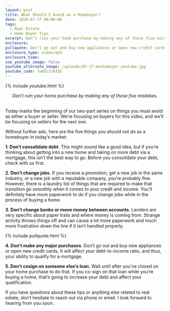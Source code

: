 ```yaml
---
layout: post
title: What Should I Avoid as a Homebuyer?
date: 2020-07-27 00:00:00
tags:
  - Real Estate
  - Home Buyer Tips
excerpt: Don’t ruin your home purchase by making any of these five mistakes.
enclosure:
pullquote: Don’t go out and buy new appliances or open new credit cards.
enclosure_type: video/mp4
enclosure_time:
use_youtube_image: false
youtube_alternate_image: /uploads/07-17-montemayor-youtube.jpg
youtube_code: TwOScZrK41E
---
```


{% include youtube.html %}

<center><em>Don&rsquo;t ruin your home purchase by making any of these five mistakes.</em></center>

<br>Today marks the beginning of our two-part series on things you must avoid as either a buyer or seller. We’re focusing on buyers for this video, and we’ll be focusing on sellers for the next one.

Without further ado, here are the five things you should not do as a homebuyer in today’s market:

**1\. Don’t consolidate debt**. This might sound like a good idea, but if you’re thinking about getting into a new home and taking on more debt via a mortgage, this isn’t the best way to go. Before you consolidate your debt, check with us first.

**2\. Don’t change jobs**. If you receive a promotion, get a new job in the same industry, or a new job with a reputable company, you’re probably fine. However, there is a laundry list of things that are required to make that transition go smoothly when it comes to your credit and income. You'll definitely have more paperwork to do if you change jobs while in the process of buying a home.

**3\. Don’t change banks or move money between accounts**. Lenders are very specific about paper trails and where money is coming from. Strange activity throws things off and can cause a lot more paperwork and much more frustration down the line if it isn’t handled properly.

{% include pullquote.html %}

**4\. Don’t make any major purchases**. Don’t go out and buy new appliances or open new credit cards. It will affect your debt-to-income ratio, and thus, your ability to qualify for a mortgage.

**5\. Don’t cosign on someone else’s loan**. Wait until after you’ve closed on your home purchase to do that. If you co-sign on that loan while you’re buying a home, that’s going to increase your debt and affect your qualification.

If you have questions about these tips or anything else related to real estate, don’t hesitate to reach out via phone or email. I look forward to hearing from you soon.